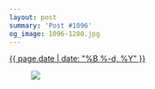 ```yaml
---
layout: post
summary: 'Post #1096'
og_image: 1096-1280.jpg
---
```


<div class="post">
 <time>
  <a href="/1096">
   {{ page.date | date: "%B %-d, %Y" }}
  </a>
 </time>
 <a href="/1096">
  <figure data-taken="2/22/2020">
   <img sizes="(min-width: 700px) 50vw, calc(100vw - 2rem)" src="{{ site.assets_url }}/1096-640.jpg" srcset="{{ site.assets_url }}/1096-320.jpg 320w, {{ site.assets_url }}/1096-640.jpg 640w, {{ site.assets_url }}/1096-960.jpg 960w, {{ site.assets_url }}/1096-1280.jpg 1280w"/>
  </figure>
 </a>
</div>
